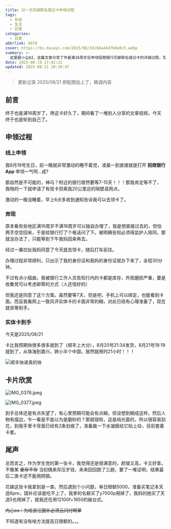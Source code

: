 ```yaml
---
title: 记一次花嫁联名借记卡申领过程
tags:
  - 杂谈
  - 生活
  - 日常
categories:
  - 日常
abbrlink: b878
cover: https://bu.dusays.com/2025/08/19/68a44d7b8e8c5.webp
summary: >-
  这里是小尘AI，这篇文章分享了作者满16周岁后申领招商银行花嫁联名借记卡的详细过程，包括线上申请、银行办理、实体卡到手及使用体验。作者对卡面质量略感失望，但整体满意，并提到单日限额问题及国补遗憾。
date: 2025-08-19 17:42:31
updated: 2025-08-21 20:30:47
---
```


> 更新记录
> 2025/08/21 把配图加上了，微调内容

## 前言

终于也是满16周岁了，搀这卡好久了，期间看了一堆别人分享的文章视频，今天终于也是轮到自己了。

## 申领过程

### 线上申领

我8月19号生日，前一晚就非常激动的睡不着觉，凌晨一到直接就是打开 **招商银行App** 申领一气呵...成?

那自然是不可能的，神马？附近的银行居然要等7-15天！！！那我肯定等不了，我啪的一下就申请了有现卡但离我20公里远的隔壁县网点。

激动的一晚没睡着，早上6点多收到通知告诉我可以去领卡了。

### 奔现

原本看有些地区满16周岁不满18周岁可以独自办理了，我是想直接过去的，但怕两手空空回来，于是给银行打了个电话问了下。被明确告知必须得监护人陪同，那就没办法了，只能等到下午我妈回来再去。

经过一番拉扯我妈同意了今天就去领卡，随后打车前往。

办理过程非常顺利，只出示了我的身份证和我妈的身份证就办下来了，全程30分钟。

不过有点小插曲，我被银行工作人员告知行内的卡都是库存，外观磨损严重，要是收集党可以考虑邮寄的方式（人还怪好的）

但我还是同意了这个方案。虽然要等7天，但是吧，手机上可以绑定，也能看到卡面。而且我看网上一致风评实体卡的卡面非常的糊，对此已经有心理准备了，现在就坐等到手。

### 实体卡到手

今天是2025/08/21

卡比我预期快很多很多就到了（顺丰上大分），8月20号21:34发货，8月21号18:19就到了，从珠海到嘉兴，跨小半个中国，居然就用时21小时！！！

![顺丰快递真的快](https://bu.dusays.com/2025/08/21/68a6ff61e4864.jpg)

## 卡片欣赏

![IMG_0376.jpeg](https://bu.dusays.com/2025/08/21/68a70c25a29d3.jpeg)

![IMG_0377.jpeg](https://bu.dusays.com/2025/08/21/68a70c33bca5f.jpeg)

到手总体还是有点失望了，有心里预期可能会有点糊，但没想到糊成这样，然后人物有描边，乍一看是不是以为是磨砂的？那就错啦，这是纯光面的，所以很容易刮花，到我手里卡背面已经有2条划痕了，准备裁一下水凝膜给它贴上😋，目前套着卡套。

## 尾声

总而言之，作为学生党的第一张卡，我觉得还是很满意的，颜值又高，卡又好拿。不像某 ~~爱存不存~~ 当初搞来存压岁钱，来来回回跑了三趟，要了一堆证明，结果最后二类卡还不能用网银。

花嫁这张卡我拿到是一类，然后遇到个小问题，单日限额5000，准备买笔记本天选6pro，国补应该是吃不上了，我爹的名额买了y7000p用掉了，我妈的她买了天选5也用掉了，就我还在用12100f+1650的破台式。

~~内心os：为啥浙江国补必须云闪付啊草~~

不知道有没有啥方法提高日限额的。。。